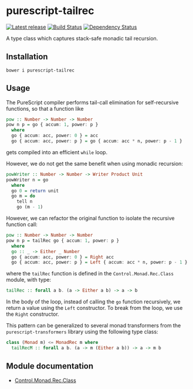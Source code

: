 # purescript-tailrec

[![Latest release](http://img.shields.io/bower/v/purescript-tailrec.svg)](https://github.com/purescript/purescript-tailrec/releases)
[![Build Status](https://travis-ci.org/purescript/purescript-tailrec.svg?branch=master)](https://travis-ci.org/purescript/purescript-tailrec)
[![Dependency Status](https://www.versioneye.com/user/projects/55848cb8363861001b0001a7/badge.svg?style=flat)](https://www.versioneye.com/user/projects/55848cb8363861001b0001a7)

A type class which captures stack-safe monadic tail recursion.

## Installation

```
bower i purescript-tailrec
```

## Usage

The PureScript compiler performs tail-call elimination for self-recursive functions, so that a function like

```purescript
pow :: Number -> Number -> Number
pow n p = go { accum: 1, power: p }
  where
  go { accum: acc, power: 0 } = acc
  go { accum: acc, power: p } = go { accum: acc * n, power: p - 1 }
```

gets compiled into an efficient `while` loop.

However, we do not get the same benefit when using monadic recursion:

```purescript
powWriter :: Number -> Number -> Writer Product Unit
powWriter n = go
  where
  go 0 = return unit
  go m = do
    tell n
    go (m - 1)
```

However, we can refactor the original function to isolate the recursive function call:

```purescript
pow :: Number -> Number -> Number
pow n p = tailRec go { accum: 1, power: p }
  where
  go :: _ -> Either _ Number
  go { accum: acc, power: 0 } = Right acc
  go { accum: acc, power: p } = Left { accum: acc * n, power: p - 1 }
```

where the `tailRec` function is defined in the `Control.Monad.Rec.Class` module, with type:

```purescript
tailRec :: forall a b. (a -> Either a b) -> a -> b
```

In the body of the loop, instead of calling the `go` function recursively, we return a value using the `Left` constructor. To break from the loop, we use the `Right` constructor.

This pattern can be generalized to several monad transformers from the `purescript-transformers` library using the following type class:

```purescript
class (Monad m) <= MonadRec m where
  tailRecM :: forall a b. (a -> m (Either a b)) -> a -> m b
```

## Module documentation

- [Control.Monad.Rec.Class](docs/Control/Monad/Rec/Class.md)

